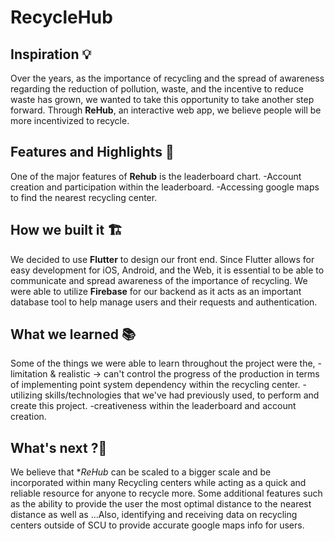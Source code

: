 # RecycleHub
 
## **Inspiration** 💡

Over the years, as the importance of recycling and the spread of awareness regarding the reduction of pollution, waste, and the incentive to reduce waste has grown, we wanted to take this opportunity to take another step forward. Through **ReHub**, an interactive web app, we believe people will be more incentivized to recycle.  

## **Features and Highlights** 🔧
 
One of the major features of **Rehub** is the leaderboard chart. 
-Account creation and participation within the leaderboard. 
-Accessing google maps to find the nearest recycling center. 

## **How we built it** 🏗️

We decided to use **Flutter** to design our front end. Since Flutter allows for easy development for iOS, Android, and the Web, it is essential to be able to communicate and spread awareness of the importance of recycling. We were able to utilize **Firebase** for our backend as it acts as an important database tool to help manage users and their requests and authentication.  

## **What we learned** 📚

Some of the things we were able to learn throughout the project were the, 
-limitation & realistic -> can't control the progress of the production in terms of implementing point system dependency within the recycling center. 
-utilizing skills/technologies that we've had previously used, to perform and create this project. 
-creativeness within the leaderboard and account creation.  

## **What's next ?**🔮

We believe that **ReHub* can be scaled to a bigger scale and be incorporated within many Recycling centers while acting as a quick and reliable resource for anyone to recycle more. Some additional features such as the ability to provide the user the most optimal distance to the nearest distance as well as ...Also, identifying and receiving data on recycling centers outside of SCU to provide accurate google maps info for users.  
